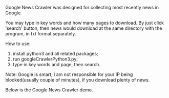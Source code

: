 Google News Crawler was designed for collecting most recently news in Google.
 
You may type in key words and how many pages to download. By just click 'search' button, then news would download at the same directory with the program, in txt format separately.

How to use: 

1. install python3 and all related packages;                                                                                                       
2. run googleCrawlerPython3.py;                                                                       
3. type in key words and page, then search.

Note: Google is smart, I am not responsible for your IP being blocked(usually couple of minutes), if you download plenty of news.

Below is the Google News Crawler demo.